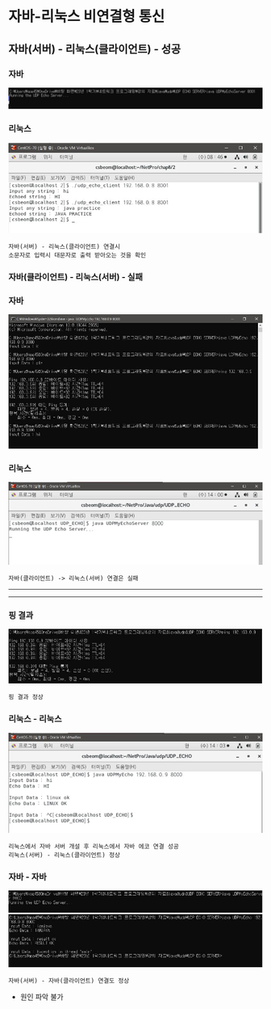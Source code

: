 # 자바-리눅스 비연결형 통신
## 자바(서버) - 리눅스(클라이언트) - 성공
### 자바
![1](/img5/javaudp_server.JPG)
### 리눅스
![1](/img5/linuxudp_client.JPG)

```
자바(서버) - 리눅스(클라이언트) 연결시
소문자로 입력시 대문자로 출력 받아오는 것을 확인
```
### 자바(클라이언트) - 리눅스(서버) - 실패
### 자바
![1](/img5/javaudp_client.JPG)
### 리눅스
![1](/img5/linuxudp_server.JPG)
```
자바(클라이언트) -> 리눅스(서버) 연결은 실패
```
---
---
### 핑 결과
![1](/img5/ping_result.JPG)
```
핑 결과 정상
```
### 리눅스 - 리눅스
![1](/img5/java_result.JPG)
```
리눅스에서 자바 서버 개설 후 리눅스에서 자바 에코 연결 성공
리눅스(서버) - 리눅스(클라이언트) 정상
```
### 자바 - 자바
![1](/img5/java_java_server.JPG)
![1](/img5/java_java_client.JPG)
```
자바(서버) - 자바(클라이언트) 연결도 정상
```

* 원인 파악 불가



